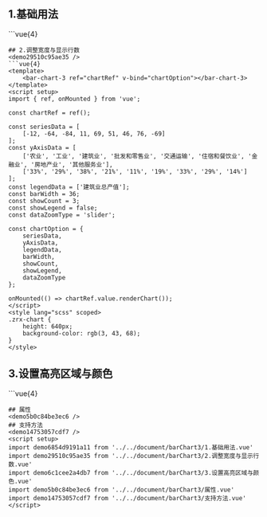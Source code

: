 ## 1.基础用法
<demo6854d9191a11 />
```vue{4}
<template>
    <bar-chart-3 ref="chartRef" v-bind="chartOption"></bar-chart-3>
</template>
<script setup>
import { ref, onMounted } from 'vue';

const chartRef = ref();

const seriesData = [
    [-12, -64, -84, 11, 69, 51, 46, 76, -69],
    [87, 29, -80, -66, 21, -23, 88, 9, -9]
];
const yAxisData = [
    ['农业', '工业', '建筑业', '批发和零售业', '交通运输', '住宿和餐饮业', '金融业', '房地产业', '其他服务业'],
    ['33%', '29%', '38%', '21%', '11%', '19%', '33%', '29%', '14%']
];
const legendData = ['建筑业总产值', '前20名产值'];
const chartOption = {
    seriesData,
    yAxisData,
    legendData,
    showCount: 3
};

onMounted(() => chartRef.value.renderChart());
</script>
<style lang="scss" scoped>
.zrx-chart {
    height: 640px;
    background-color: rgb(3, 43, 68);
}
</style>
```
## 2.调整宽度与显示行数
<demo29510c95ae35 />
```vue{4}
<template>
    <bar-chart-3 ref="chartRef" v-bind="chartOption"></bar-chart-3>
</template>
<script setup>
import { ref, onMounted } from 'vue';

const chartRef = ref();

const seriesData = [
    [-12, -64, -84, 11, 69, 51, 46, 76, -69]
];
const yAxisData = [
    ['农业', '工业', '建筑业', '批发和零售业', '交通运输', '住宿和餐饮业', '金融业', '房地产业', '其他服务业'],
    ['33%', '29%', '38%', '21%', '11%', '19%', '33%', '29%', '14%']
];
const legendData = ['建筑业总产值'];
const barWidth = 36;
const showCount = 3;
const showLegend = false;
const dataZoomType = 'slider';

const chartOption = {
    seriesData,
    yAxisData,
    legendData,
    barWidth,
    showCount,
    showLegend,
    dataZoomType
};

onMounted(() => chartRef.value.renderChart());
</script>
<style lang="scss" scoped>
.zrx-chart {
    height: 640px;
    background-color: rgb(3, 43, 68);
}
</style>
```
## 3.设置高亮区域与颜色
<demo6c1cee2a4db7 />
```vue{4}
<template>
    <bar-chart-3 ref="chartRef" v-bind="chartOption"></bar-chart-3>
</template>
<script setup>
import { ref, onMounted } from 'vue';

const chartRef = ref();

const seriesData = [
    [-12, -64, -84, 11, 69, 51, 46, 76, -69],
    [87, 29, -80, -66, 21, -23, 88, 9, -9]
];
const yAxisData = [
    ['农业', '工业', '建筑业', '批发和零售业', '交通运输', '住宿和餐饮业', '金融业', '房地产业', '其他服务业'],
    ['33%', '29%', '38%', '21%', '11%', '19%', '33%', '29%', '14%']
];
const legendData = ['建筑业总产值', '前20名产值'];
const barWidth = 18;
const yAxisHighlightArea = [2, 4];
const highlightAreaColor = 'rgba(255, 0, 0, 0.2)';

const chartOption = {
    seriesData,
    yAxisData,
    legendData,
    barWidth,
    yAxisHighlightArea,
    highlightAreaColor
};

onMounted(() => chartRef.value.renderChart());
</script>
<style lang="scss" scoped>
.zrx-chart {
    height: 640px;
    background-color: rgb(3, 43, 68);
}
</style>
```
## 属性
<demo5b0c84be3ec6 />
## 支持方法
<demo14753057cdf7 />
<script setup>
import demo6854d9191a11 from '../../document/barChart3/1.基础用法.vue'
import demo29510c95ae35 from '../../document/barChart3/2.调整宽度与显示行数.vue'
import demo6c1cee2a4db7 from '../../document/barChart3/3.设置高亮区域与颜色.vue'
import demo5b0c84be3ec6 from '../../document/barChart3/属性.vue'
import demo14753057cdf7 from '../../document/barChart3/支持方法.vue'
</script>